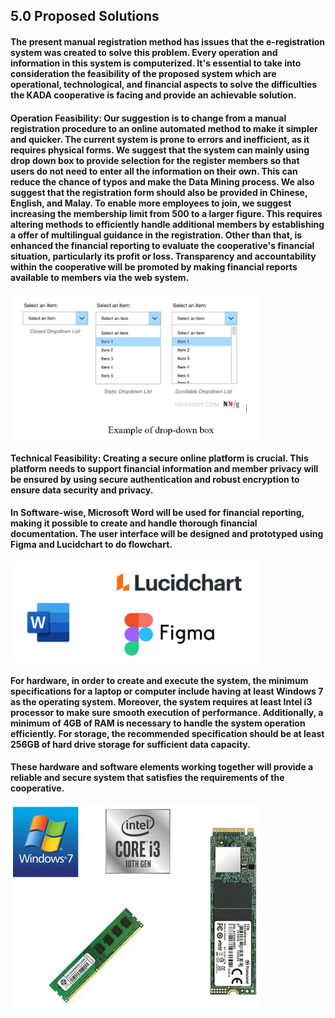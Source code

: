 ## 5.0 Proposed Solutions

#### The present manual registration method has issues that the e-registration system was created to solve this problem. Every operation and information in this system is computerized. It's essential to take into consideration the feasibility of the proposed system which are operational, technological, and financial aspects to solve the difficulties the KADA cooperative is facing and provide an achievable solution. 

#### Operation Feasibility: Our suggestion is to change from a manual registration procedure to an online automated method to make it simpler and quicker. The current system is prone to errors and inefficient, as it requires physical forms. We suggest that the system can mainly using drop down box to provide selection for the register members so that users do not need to enter all the information on their own. This can reduce the chance of typos and make the Data Mining process. We also suggest that the registration form should also be provided in Chinese, English, and Malay. To enable more employees to join, we suggest increasing the membership limit from 500 to a larger figure. This requires altering methods to efficiently handle additional members by establishing a offer of multilingual guidance in the registration. Other than that, is enhanced the financial reporting to evaluate the cooperative's financial situation, particularly its profit or loss. Transparency and accountability within the cooperative will be promoted by making financial reports available to members via the web system. 

<img src = "image5.0/DropDownBox.jpg" width = "400"  align = "center">
 
#### Technical Feasibility: Creating a secure online platform is crucial. This platform needs to support financial information and member privacy will be ensured by using secure authentication and robust encryption to ensure data security and privacy.  

#### In Software-wise, Microsoft Word will be used for financial reporting, making it possible to create and handle thorough financial documentation. The user interface will be designed and prototyped using Figma and Lucidchart to do flowchart.  

<img src = "image5.0/SoftWare.jpg" width = "400"  align = "center">

#### For hardware, in order to create and execute the system, the minimum specifications for a laptop or computer include having at least Windows 7 as the operating system. Moreover, the system requires at least Intel i3 processor to make sure smooth execution of performance. Additionally, a minimum of 4GB of RAM is necessary to handle the system operation efficiently. For storage, the recommended specification should be at least 256GB of hard drive storage for sufficient data capacity. 

#### These hardware and software elements working together will provide a reliable and secure system that satisfies the requirements of the cooperative. 

<img src = "image5.0/HardWare.jpg" width = "400"  align = "center">

  
